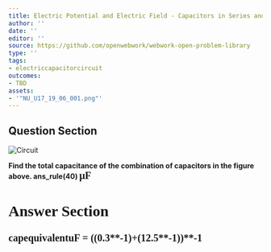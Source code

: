 ```yaml
---
title: Electric Potential and Electric Field - Capacitors in Series and Parallel
author: ''
date: ''
editor: ''
source: https://github.com/openwebwork/webwork-open-problem-library
type: ''
tags:
- electriccapacitorcircuit
outcomes:
- TBD
assets:
- '"NU_U17_19_06_001.png"'
---
```


## Question Section 

![Circuit]("NU_U17_19_06_001.png")

<b>
Find the total capacitance of the combination of capacitors in the figure above.
ans_rule(40) <span style="font-family: 'Times'; font-size: 20px";>&mu;F<span>



## Answer Section

capequivalentuF = ((0.3**-1)+(12.5**-1))**-1